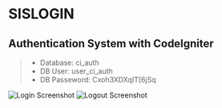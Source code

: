 # SISLOGIN
## Authentication System with CodeIgniter

> - Database: ci_auth
> - DB User: user_ci_auth
> - DB Passeword: Cxoh3XDXqIT[6jSq

![Login Screenshot](assets/images/screen-login.png)
![Logout Screenshot](assets/images/screen-logout.png)
